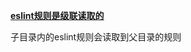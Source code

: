 **[eslint规则是级联读取的](https://eslint.org/docs/user-guide/configuring#configuration-cascading-and-hierarchy)**

子目录内的eslint规则会读取到父目录的规则
